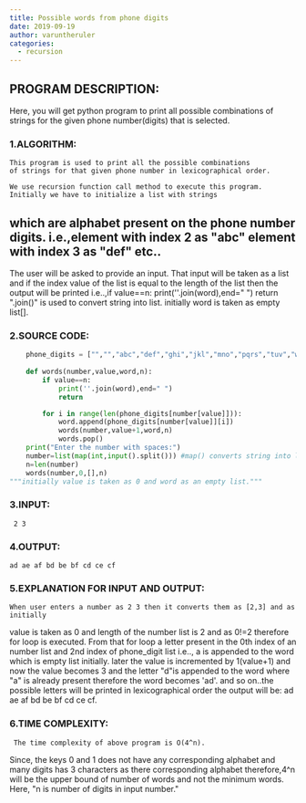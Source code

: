 ```yaml
---
title: Possible words from phone digits
date: 2019-09-19
author: varuntheruler
categories:
  - recursion
---
```

## PROGRAM DESCRIPTION:

  Here, you will get python program to print
all possible combinations of strings for
the given phone number(digits) that is selected.

### 1.ALGORITHM:
    This program is used to print all the possible combinations
    of strings for that given phone number in lexicographical order.
    
    We use recursion function call method to execute this program.
    Initially we have to initialize a list with strings 
which are alphabet present on the phone number digits.
  i.e.,element with index 2 as "abc"
       element with index 3 as "def" etc..
  -------------------------------
The user will be asked to provide an input.
That input will be taken as a list and if the index value 
of the list is equal to the length of the list then the output
will be printed
       i.e..,if value==n:
                 print(''.join(word),end=" ")
                 return
         ".join()" is used to convert string into list.
initially word is taken as empty list[].

 ### 2.SOURCE CODE:
 ```python
     phone_digits = ["","","abc","def","ghi","jkl","mno","pqrs","tuv","wxyz"]
     
     def words(number,value,word,n):
         if value==n:
             print(''.join(word),end=" ")
             return

         for i in range(len(phone_digits[number[value]])):
             word.append(phone_digits[number[value]][i])
             words(number,value+1,word,n)
             words.pop()
     print("Enter the number with spaces:")
     number=list(map(int,input().split())) #map() converts string into list
     n=len(number)
     words(number,0,[],n)
"""initially value is taken as 0 and word as an empty list."""
```
 ### 3.INPUT:
  
     2 3

 ### 4.OUTPUT:
    ad ae af bd be bf cd ce cf

 ### 5.EXPLANATION FOR INPUT AND OUTPUT:
    When user enters a number as 2 3 then it converts them as [2,3] and as initially
value is taken as 0 and length of the number list is 2 and as 0!=2 therefore for loop 
is executed.
From that for loop a letter present in the 0th index of an number list and 2nd index of 
phone_digit list i.e.., a is appended to the word which is empty list initially.
later the value is incremented by 1(value+1) and now the value becomes 3 and the letter "d"is 
appended to the word where "a" is already present therefore the word becomes 'ad'.
         and so on..the possible letters will be printed in lexicographical order
the output will be:
        ad  ae af bd be bf cd ce cf.


 ### 6.TIME COMPLEXITY:
   
     The time complexity of above program is O(4^n).
Since, the keys 0 and 1 does not have any corresponding alphabet
and many digits has 3 characters as there corresponding alphabet
therefore,4^n will be the upper bound of number of words and not 
the minimum words.
Here, "n is number of digits in input number."
